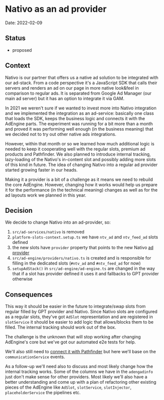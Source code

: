 # Nativo as an ad provider

Date: 2022-02-09

## Status

- proposed

## Context

Nativo is our partner that offers us a native ad solution to be integrated with our ad-stack. From a code perspective it's a JavaScript SDK that calls their servers and renders an ad on our page in more native look&feel in comparison to regular ads. It is separated from Google Ad Manager (our main ad server) but it has an option to integrate it via GAM.

In 2021 we weren't sure if we wanted to invest more into Nativo integration and we implemented the integration as an ad-service: basically one class that loads the SDK, keeps the business logic and connects it with the AdEngine parts. The experiment was running for a bit more than a month and proved it was performing well enough (in the business meaning) that we decided not to try out other native ads integrations.

However, within that month or so we learned how much additional logic is needed to keep it cooperating well with the regular slots, premium ad products and Pathfinder. We also planned to introduce internal tracking, lazy-loading of the Nativo's in-content slot and possibly adding more slots of this kind in future. The idea of changing Nativo into a regular ad provider started growing faster in our heads.  

Making it a provider is a bit of a challenge as it means we need to rebuild the core AdEngine. However, changing how it works would help us prepare it for the performance (in the technical meaning) changes as well as for the ad layouts work we planned in this year.  

## Decision

We decide to change Nativo into an ad-provider, so:

1. `src/ad-services/nativo` is removed
2. `platform-slots-context.setup.ts` we have `ntv_ad` and `ntv_feed_ad` slots defined
3. the new slots have `provider` property that points to the new Nativo [ad provider](https://github.com/Wikia/ad-engine/blob/70845ecaf556d650691c84acb21dcf99c60c8263/src/ad-engine/providers/provider.ts)
4. `src/ad-engine/providers/nativo.ts` is created and is responsible for filling in the dedicated slots (`#ntv_ad` and `#ntv_feed_ad` for now)
5. `setupAdStack()` in `src/ad-engine/ad-engine.ts` are changed in the way that if a slot has provider defined it uses it and fallbacks to GPT provider otherwise

## Consequences

This way it should be easier in the future to integrate/swap slots from regular filled by GPT provider and Nativo. Since Nativo slots are configured as a regular slots, they've got `AdSlot` representation and are registered in `slotService` it should be easier to add logic that allows/blocks them to be filled. The internal tracking should work out of the box.

The challenge is the unknown that will stop working after changing AdEngine's core but we've got our automated e2e tests for help.

We'll also still need to [connect it with Pathfinder](https://github.com/Wikia/silver-surfer/pull/781/files) but here we'll base on the `communicationService` events.

As a follow-up we'll need also to discuss and most likely change how the internal tracking works. Some of the columns we have in the `adengadinfo` just don't make sense for other providers. Most likely we'll also have a better understanding and come up with a plan of refactoring other existing pieces of the AdEngine like `AdSlot`, `slotService`, `slotInjector`, `placeholderService` the pipelines etc.
